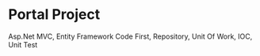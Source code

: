 # Portal Project

Asp.Net MVC,
Entity Framework Code First,
Repository,
Unit Of Work,
IOC,
Unit Test
